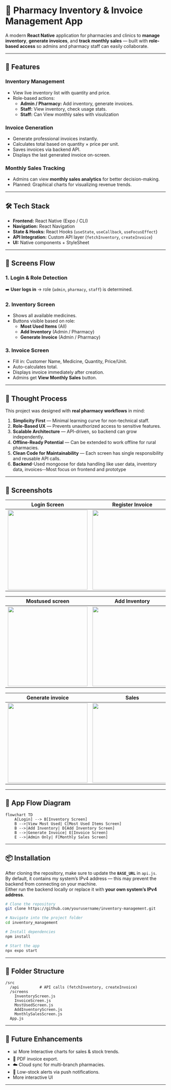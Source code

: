 # 💊 Pharmacy Inventory & Invoice Management App

A modern **React Native** application for pharmacies and clinics to **manage inventory**, **generate invoices**, and **track monthly sales** — built with **role-based access** so admins and pharmacy staff can easily collaborate.

---

## 🚀 Features

### **Inventory Management**
- View live inventory list with quantity and price.
- Role-based actions:  
  - **Admin / Pharmacy:** Add inventory, generate invoices.  
  - **Staff:** View inventory, check usage stats.
  - **Staff:** Can View monthly sales with visulization

### **Invoice Generation**
- Generate professional invoices instantly.
- Calculates total based on quantity × price per unit.
- Saves invoices via backend API.
- Displays the last generated invoice on-screen.

### **Monthly Sales Tracking**
- Admins can view **monthly sales analytics** for better decision-making.
- Planned: Graphical charts for visualizing revenue trends.

---

## 🛠 Tech Stack
- **Frontend:** React Native (Expo / CLI)
- **Navigation:** React Navigation
- **State & Hooks:** React Hooks (`useState`, `useCallback`, `useFocusEffect`)
- **API Integration:** Custom API layer (`fetchInventory`, `createInvoice`)
- **UI:** Native components + StyleSheet

---

## 📱 Screens Flow

### **1. Login & Role Detection**
➡️ **User logs in** → role (`admin`, `pharmacy`, `staff`) is determined.

### **2. Inventory Screen**
- Shows all available medicines.
- Buttons visible based on role:
  - **Most Used Items** (All)
  - **Add Inventory** (Admin / Pharmacy)
  - **Generate Invoice** (Admin / Pharmacy)

### **3. Invoice Screen**
- Fill in: Customer Name, Medicine, Quantity, Price/Unit.
- Auto-calculates total.
- Displays invoice immediately after creation.
- Admins get **View Monthly Sales** button.

---

## 🧠 Thought Process

This project was designed with **real pharmacy workflows** in mind:
1. **Simplicity First** — Minimal learning curve for non-technical staff.
2. **Role-Based UX** — Prevents unauthorized access to sensitive features.
3. **Scalable Architecture** — API-driven, so backend can grow independently.
4. **Offline-Ready Potential** — Can be extended to work offline for rural pharmacies.
5. **Clean Code for Maintainability** — Each screen has single responsibility and reusable API calls.
6. **Backend**-Used mongoose for data handling like user data, inventory data, invoices--Most focus on frontend and prototype

---


## 📸 Screenshots

| Login Screen | Register Invoice | Inventory Display |
|--------------|------------------|-------------------|
| <img src="ScreenShots/login.jpeg" width="250"/> | <img src="ScreenShots/register.jpeg" width="250"/> | <img src="ScreenShots/inventory.jpeg" width="250"/> |

| Mostused screen | Add Inventory | Invoice Screen |
|-----------|---------|----------|
| <img src="ScreenShots/mostused.jpeg" width="250"/> | <img src="ScreenShots/add(2).jpeg" width="250"/> | <img src="ScreenShots/invoice.jpeg" width="250"/> |

| Generate invoice | Sales | Help |
|--------------|---------------|------|
| <img src="ScreenShots/generateinvoice.jpeg" width="250"/> | <img src="ScreenShots/sales.jpeg" width="250"/> |


---

## 🔄 App Flow Diagram

```mermaid
flowchart TD
    A[Login] --> B[Inventory Screen]
    B -->|View Most Used| C[Most Used Items Screen]
    B -->|Add Inventory| D[Add Inventory Screen]
    B -->|Generate Invoice| E[Invoice Screen]
    E -->|Admin Only| F[Monthly Sales Screen]
```

---

## 📦 Installation

After cloning the repository, make sure to update the **`BASE_URL`** in `api.js`.  
By default, it contains my system’s IPv4 address — this may prevent the backend from connecting on your machine.  
Either run the backend locally or replace it with **your own system’s IPv4 address**.

```bash
# Clone the repository
git clone https://github.com/yourusername/inventory-management.git

# Navigate into the project folder
cd inventory_management

# Install dependencies
npm install

# Start the app
npx expo start

```

---

## 🧩 Folder Structure

```
/src
  /api         # API calls (fetchInventory, createInvoice)
  /screens
    InventoryScreen.js
    InvoiceScreen.js
    MostUsedScreen.js
    AddInventoryScreen.js
    MonthlySalesScreen.js
  App.js
```

---

## 🔮 Future Enhancements
- 📊 More Interactive charts for sales & stock trends.
- 📄 PDF invoice export.
- ☁️ Cloud sync for multi-branch pharmacies.
- 🔔 Low-stock alerts via push notifications.
-    More interactive UI

---

